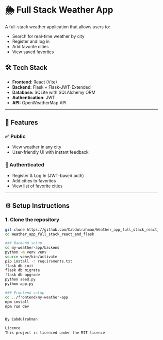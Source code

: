 # 🌦️ Full Stack Weather App

A full-stack weather application that allows users to:
- Search for real-time weather by city
- Register and log in
- Add favorite cities
- View saved favorites

## 🛠️ Tech Stack

- **Frontend:** React (Vite)
- **Backend:** Flask + Flask-JWT-Extended
- **Database:** SQLite with SQLAlchemy ORM
- **Authentication:** JWT
- **API:** OpenWeatherMap API

---

## 🚀 Features

### ✅ Public
- View weather in any city
- User-friendly UI with instant feedback

### 🔐 Authenticated
- Register & Log In (JWT-based auth)
- Add cities to favorites
- View list of favorite cities

---

## ⚙️ Setup Instructions

### 1. Clone the repository

```bash
git clone https://github.com/Cabdulrahman/Weather_app_full_stack_react_and_flask.git
cd Weather_app_full_stack_react_and_flask

### Backend setup
cd my-weather-app/backend
python -m venv venv
source venv/bin/activate
pip install -r requirements.txt
flask db init
flask db migrate
flask db upgrade
python seed.py  
python app.py

### Frontend setup
cd ../frontend/my-weather-app
npm install
npm run dev


By Cabdulrahman

Licence 
This project is licenced under the MIT licence
